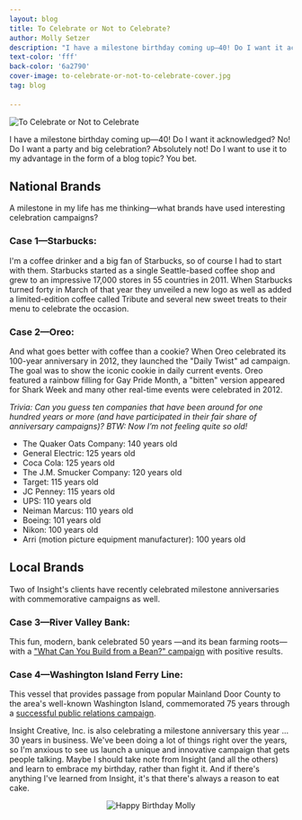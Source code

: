 ```yaml
---
layout: blog
title: To Celebrate or Not to Celebrate?
author: Molly Setzer
description: "I have a milestone birthday coming up—40! Do I want it acknowledged? No! Do I want a party and big celebration? Absolutely not! Do I want to use it to my advantage in the form of a blog topic? You bet."
text-color: 'fff'
back-color: '6a2790'
cover-image: to-celebrate-or-not-to-celebrate-cover.jpg
tag: blog

---
```


<img data-aos="fade-up" src="/img/blog/to-celebrate-or-not-to-celebrate-cover.jpg"
alt="To Celebrate or Not to Celebrate"
srcset="
/img/blog/to-celebrate-or-not-to-celebrate-cover-2400.jpg 2400w,
/img/blog/to-celebrate-or-not-to-celebrate-cover-1800.jpg 1800w,
/img/blog/to-celebrate-or-not-to-celebrate-cover-1200.jpg 1200w,
/img/blog/to-celebrate-or-not-to-celebrate-cover-900.jpg 900w,
/img/blog/to-celebrate-or-not-to-celebrate-cover-600.jpg 600w,
/img/blog/to-celebrate-or-not-to-celebrate-cover-400.jpg 400w" />

I have a milestone birthday coming up&mdash;40! Do I want it acknowledged? No! Do I want a party and big celebration? Absolutely not! Do I want to use it to my advantage in the form of a blog topic? You bet.

## National Brands ##
A milestone in my life has me thinking—what brands have used interesting celebration campaigns?

### Case 1—Starbucks: ###
I'm a coffee drinker and a big fan of Starbucks, so of course I had to start with them. Starbucks started as a single Seattle-based coffee shop and grew to an impressive 17,000 stores in 55 countries in 2011. When Starbucks turned forty in March of that year they unveiled a new logo as well as added a limited-edition coffee called Tribute and several new sweet treats to their menu to celebrate the occasion.

### Case 2—Oreo: ###
And what goes better with coffee than a cookie? When Oreo celebrated its 100-year anniversary in 2012, they launched the "Daily Twist" ad campaign. The goal was to show the iconic cookie in daily current events. Oreo featured a rainbow filling for Gay Pride Month, a "bitten" version appeared for Shark Week and many other real-time events were celebrated in 2012.

*Trivia: Can you guess ten companies that have been around for one hundred years or more (and have participated in their fair share of anniversary campaigns)? BTW: Now I’m not feeling quite so old!*

* The Quaker Oats Company:  140 years old
* General Electric:  125 years old
* Coca Cola:  125 years old
* The J.M. Smucker Company:  120 years old
* Target:  115 years old
* JC Penney:  115 years old
* UPS:  110 years old
* Neiman Marcus:  110 years old
* Boeing:  101 years old
* Nikon:  100 years old
* Arri (motion picture equipment manufacturer):  100 years old

## Local Brands ##
Two of Insight's clients have recently celebrated milestone anniversaries with commemorative campaigns as well.

### Case 3&mdash;River Valley Bank: ###
This fun, modern, bank celebrated 50 years &mdash;and its bean farming roots&mdash;with a ["What Can You Build from a Bean?" campaign](https://insightcreative.com/work/river-valley-bank-50th-anniversary.html) with positive results.  

### Case 4—Washington Island Ferry Line: ###
This vessel that provides passage from popular Mainland Door County to the area's well-known Washington Island, commemorated 75 years through a [successful public relations campaign](https://insightcreative.com/work/bringing-pr-to-port-for-the-washington-island-ferry.html).

Insight Creative, Inc. is also celebrating a milestone anniversary this year ... 30 years in business. We've been doing a lot of things right over the years, so I'm anxious to see us launch a unique and innovative campaign that gets people talking. Maybe I should take note from Insight (and all the others) and learn to embrace my birthday, rather than fight it. And if there's anything I've learned from Insight, it's that there's always a reason to eat cake.

<p align="center" style="margin:0 auto;text-align:center;float:none;max-width:645px;">
<img class="keepwidth" data-aos="fade-up"
src="/img/blog/to-celebrate-or-not-to-celebrate-2.jpg"
alt="Happy Birthday Molly"
srcset="
  /img/blog/to-celebrate-or-not-to-celebrate-2-2400.jpg 2400w,
  /img/blog/to-celebrate-or-not-to-celebrate-2-1800.jpg 1800w,
  /img/blog/to-celebrate-or-not-to-celebrate-2-1200.jpg 1200w,
  /img/blog/to-celebrate-or-not-to-celebrate-2-900.jpg 900w,
  /img/blog/to-celebrate-or-not-to-celebrate-2-600.jpg 600w,
  /img/blog/to-celebrate-or-not-to-celebrate-2-400.jpg 400w" />
</p>
